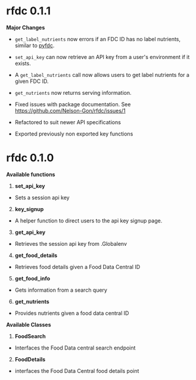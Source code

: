 # rfdc 0.1.1

**Major Changes**

* `get_label_nutrients` now errors if an FDC ID has no label nutrients, similar to [pyfdc](https://nelson-gon.github.io/pyfdc). 

* `set_api_key` can now retrieve an API key from a user's environment if it exists. 

* A `get_label_nutrients` call now allows users to get label nutrients for a given FDC ID. 

* `get_nutrients` now returns serving information. 

* Fixed issues with package documentation. See https://github.com/Nelson-Gon/rfdc/issues/1

* Refactored to suit newer API specifications

* Exported previously non exported key functions

# rfdc 0.1.0

**Available functions**

1. **set_api_key**


- Sets a session api key

2. **key_signup**

- A helper function to direct users to the api key signup page.

3. **get_api_key**

- Retrieves the session api key from .Globalenv

4. **get_food_details**

- Retrieves food details given a Food Data Central ID

5. **get_food_info**

- Gets information from a search query

6. **get_nutrients**

- Provides nutrients given a food data central ID

**Available Classes**

1. **FoodSearch**

- Interfaces the Food Data central search endpoint

2. **FoodDetails**

- interfaces the Food Data Central food details point